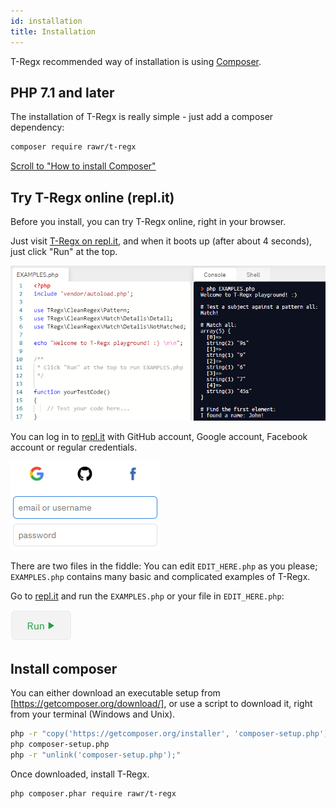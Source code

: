 ```yaml
---
id: installation
title: Installation
---
```


T-Regx recommended way of installation is using <a href="https://packagist.org/packages/rawr/t-regx" target="_blank">Composer</a>.

## PHP 7.1 and later

The installation of T-Regx is really simple - just add a composer dependency:
```bash
composer require rawr/t-regx
```

[Scroll to "How to install Composer"](#install-composer)

## Try T-Regx online (repl.it)

Before you install, you can try T-Regx online, right in your browser. 

Just visit [T-Regx on repl.it], and when it boots up (after about 4 seconds), just click "Run" at the top.

[![repl.it example](../website/static/img/docs/replit.example.png)](https://repl.it/github/T-Regx/fiddle)

You can log in to [repl.it] with GitHub account, Google account, Facebook account or regular credentials.

[![repl.it login](../website/static/img/docs/replit.login.png)](https://repl.it/github/T-Regx/fiddle)

There are two files in the fiddle: You can edit `EDIT_HERE.php` as you please; 
`EXAMPLES.php` contains many basic and complicated examples of T-Regx.

Go to [repl.it] and run the `EXAMPLES.php` or your file in `EDIT_HERE.php`:

[![repl.it login](../website/static/img/docs/replit.run.png)](https://repl.it/github/T-Regx/fiddle)

## Install composer

You can either download an executable setup from [https://getcomposer.org/download/], or use a 
script to download it, right from your terminal (Windows and Unix).

```bash
php -r "copy('https://getcomposer.org/installer', 'composer-setup.php');"
php composer-setup.php
php -r "unlink('composer-setup.php');"
```

Once downloaded, install T-Regx.

```bash
php composer.phar require rawr/t-regx
```

[https://getcomposer.org/download/]: https://getcomposer.org/download/
[T-Regx on repl.it]: https://repl.it/github/T-Regx/fiddle
[T-Regx fiddle]: https://repl.it/github/T-Regx/fiddle
[repl.it]: https://repl.it/github/T-Regx/fiddle
[repl.it]: https://repl.it/github/T-Regx/fiddle
